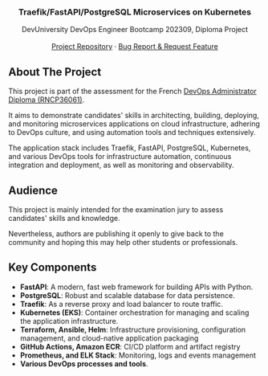 <!-- PROJECT LOGO -->
<div align="center">
  <!-- <a href="https://github.com/devops-boot/fastapi-k8s">
    <img src="images/logo.png" alt="Logo" width="80" height="80">
  </a> -->

  <h3 align="center">Traefik/FastAPI/PostgreSQL Microservices on Kubernetes</h3>

  <p align="center">
    DevUniversity DevOps Engineer Bootcamp 202309, Diploma Project
    <br />
    <br />
    <a href="https://github.com/devops-boot/fastapi-k8s/">Project Repository</a>
    ·
    <a href="https://github.com/devops-boot/fastapi-k8s/issues">Bug Report & Request Feature</a>
  </p>
</div>


<!-- [Introduction](introduction.md)
[Project](project/index.md)
[Documentation](documentation/index.md)
[Conclusion](conclusion.md)
[Appendices](appendices/index.md) -->


## About The Project

This project is part of the assessment for the French [DevOps Administrator Diploma (RNCP36061)](https://www.francecompetences.fr/recherche/rncp/36061).

It aims to demonstrate candidates' skills in architecting, building, deploying, and monitoring microservices applications on cloud infrastructure, adhering to DevOps culture, and using automation tools and techniques extensively.

The application stack includes Traefik, FastAPI, PostgreSQL, Kubernetes, and various DevOps tools for infrastructure automation, continuous integration and deployment, as well as monitoring and observability.

<!-- TODO: Add architecture schema -->


## Audience

This project is mainly intended for the examination jury to assess candidates' skills and knowledge.

Nevertheless, authors are publishing it openly to give back to the community and hoping this may help other students or professionals.


## Key Components

- **FastAPI**: A modern, fast web framework for building APIs with Python.
- **PostgreSQL**: Robust and scalable database for data persistence.
- **Traefik**: As a reverse proxy and load balancer to route traffic.
- **Kubernetes (EKS)**: Container orchestration for managing and scaling the application infrastructure.
- **Terraform, Ansible, Helm**: Infrastructure provisioning, configuration management, and cloud-native application packaging
- **GitHub Actions, Amazon ECR**: CI/CD platform and artifact registry
- **Prometheus, and ELK Stack**: Monitoring, logs and events management
- **Various DevOps processes and tools**.
